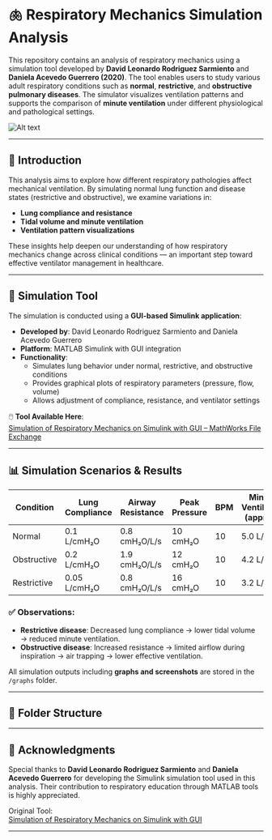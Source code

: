 # 🫁 Respiratory Mechanics Simulation Analysis

This repository contains an analysis of respiratory mechanics using a simulation tool developed by **David Leonardo Rodriguez Sarmiento** and **Daniela Acevedo Guerrero (2020)**. The tool enables users to study various adult respiratory conditions such as **normal**, **restrictive**, and **obstructive pulmonary diseases**. The simulator visualizes ventilation patterns and supports the comparison of **minute ventilation** under different physiological and pathological settings.

![Alt text](graphs/image1.png)

---

## 📖 Introduction

This analysis aims to explore how different respiratory pathologies affect mechanical ventilation. By simulating normal lung function and disease states (restrictive and obstructive), we examine variations in:

- **Lung compliance and resistance**
- **Tidal volume and minute ventilation**
- **Ventilation pattern visualizations**

These insights help deepen our understanding of how respiratory mechanics change across clinical conditions — an important step toward effective ventilator management in healthcare.

---

## 🧰 Simulation Tool

The simulation is conducted using a **GUI-based Simulink application**:

- **Developed by**: David Leonardo Rodriguez Sarmiento and Daniela Acevedo Guerrero
- **Platform**: MATLAB Simulink with GUI integration
- **Functionality**: 
  - Simulates lung behavior under normal, restrictive, and obstructive conditions
  - Provides graphical plots of respiratory parameters (pressure, flow, volume)
  - Allows adjustment of compliance, resistance, and ventilator settings

🖱️ **Tool Available Here**:  
[Simulation of Respiratory Mechanics on Simulink with GUI – MathWorks File Exchange](https://www.mathworks.com/matlabcentral/fileexchange/75335-simulation-of-respiratory-mechanics-on-simulink-with-gui)

---

## 📊 Simulation Scenarios & Results

| Condition     | Lung Compliance | Airway Resistance | Peak Pressure | BPM | Minute Ventilation (approx.) |
|---------------|------------------|--------------------|----------------|-----|-------------------------------|
| Normal        | 0.1 L/cmH₂O      | 0.8 cmH₂O/L/s      | 10 cmH₂O       | 10  | 5.0 L/min                     |
| Obstructive   | 0.2 L/cmH₂O      | 1.9 cmH₂O/L/s      | 12 cmH₂O       | 10  | 4.2 L/min                     |
| Restrictive   | 0.05 L/cmH₂O     | 0.8 cmH₂O/L/s      | 16 cmH₂O       | 10  | 3.2 L/min                     |

### ✅ Observations:
- **Restrictive disease**: Decreased lung compliance → lower tidal volume → reduced minute ventilation.
- **Obstructive disease**: Increased resistance → limited airflow during inspiration → air trapping → lower effective ventilation.

All simulation outputs including **graphs and screenshots** are stored in the `/graphs` folder.

---

## 📂 Folder Structure


---

## 🙏 Acknowledgments

Special thanks to **David Leonardo Rodriguez Sarmiento** and **Daniela Acevedo Guerrero** for developing the Simulink simulation tool used in this analysis. Their contribution to respiratory education through MATLAB tools is highly appreciated.

Original Tool:  
[Simulation of Respiratory Mechanics on Simulink with GUI](https://www.mathworks.com/matlabcentral/fileexchange/75335-simulation-of-respiratory-mechanics-on-simulink-with-gui)

---







